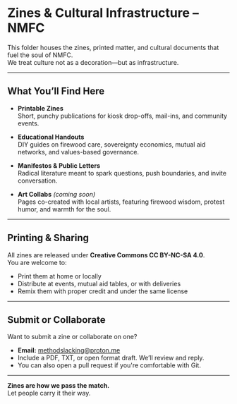 # Zines & Cultural Infrastructure – NMFC

This folder houses the zines, printed matter, and cultural documents that fuel the soul of NMFC.  
We treat culture not as a decoration—but as infrastructure.

---

## What You’ll Find Here

- **Printable Zines**  
  Short, punchy publications for kiosk drop-offs, mail-ins, and community events.

- **Educational Handouts**  
  DIY guides on firewood care, sovereignty economics, mutual aid networks, and values-based governance.

- **Manifestos & Public Letters**  
  Radical literature meant to spark questions, push boundaries, and invite conversation.

- **Art Collabs** *(coming soon)*  
  Pages co-created with local artists, featuring firewood wisdom, protest humor, and warmth for the soul.

---

## Printing & Sharing

All zines are released under **Creative Commons CC BY-NC-SA 4.0**.  
You are welcome to:

- Print them at home or locally  
- Distribute at events, mutual aid tables, or with deliveries  
- Remix them with proper credit and under the same license

---

## Submit or Collaborate

Want to submit a zine or collaborate on one?

- **Email:** methodslacking@proton.me  
- Include a PDF, TXT, or open format draft. We’ll review and reply.
- You can also open a pull request if you're comfortable with Git.

---

**Zines are how we pass the match.**  
Let people carry it their way.
